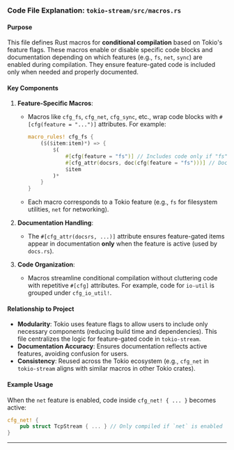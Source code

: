 ### Code File Explanation: `tokio-stream/src/macros.rs`

#### Purpose
This file defines Rust macros for **conditional compilation** based on Tokio's feature flags. These macros enable or disable specific code blocks and documentation depending on which features (e.g., `fs`, `net`, `sync`) are enabled during compilation. They ensure feature-gated code is included only when needed and properly documented.

#### Key Components
1. **Feature-Specific Macros**:
   - Macros like `cfg_fs`, `cfg_net`, `cfg_sync`, etc., wrap code blocks with `#[cfg(feature = "...")]` attributes. For example:
     ```rust
     macro_rules! cfg_fs {
         ($($item:item)*) => {
             $(
                 #[cfg(feature = "fs")] // Includes code only if "fs" feature is enabled
                 #[cfg_attr(docsrs, doc(cfg(feature = "fs")))] // Documents feature requirement
                 $item
             )*
         }
     }
     ```
   - Each macro corresponds to a Tokio feature (e.g., `fs` for filesystem utilities, `net` for networking).

2. **Documentation Handling**:
   - The `#[cfg_attr(docsrs, ...)]` attribute ensures feature-gated items appear in documentation **only** when the feature is active (used by `docs.rs`).

3. **Code Organization**:
   - Macros streamline conditional compilation without cluttering code with repetitive `#[cfg]` attributes. For example, code for `io-util` is grouped under `cfg_io_util!`.

#### Relationship to Project
- **Modularity**: Tokio uses feature flags to allow users to include only necessary components (reducing build time and dependencies). This file centralizes the logic for feature-gated code in `tokio-stream`.
- **Documentation Accuracy**: Ensures documentation reflects active features, avoiding confusion for users.
- **Consistency**: Reused across the Tokio ecosystem (e.g., `cfg_net` in `tokio-stream` aligns with similar macros in other Tokio crates).

#### Example Usage
When the `net` feature is enabled, code inside `cfg_net! { ... }` becomes active:
```rust
cfg_net! {
    pub struct TcpStream { ... } // Only compiled if `net` is enabled
}
```

---
